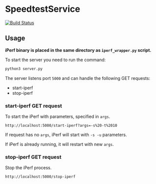 # SpeedtestService
[![Build Status](https://github.com/aranhid/SpeedtestService/workflows/Build%20docker%20image/badge.svg)](https://github.com/aranhid/SpeedtestService/actions)
## Usage

**iPerf binary is placed in the same directory as `iperf_wrapper.py` script.**

To start the server you need to run the command:

```bash
python3 server.py 
```

The server listens port `5000` and can handle the following GET requests:

* start-iperf
* stop-iperf

### start-iperf GET request
To start the iPerf with parameters, specified in `args`.

```
http://localhost:5000/start-iperf?args=-s%20-t%2010
```

If request has no `args`, iPerf will start with `-s -u` parameters.

If iPerf is already running, it will restart with new `args`. 

### stop-iperf GET request
Stop the iPerf process.

```
http://localhost:5000/stop-iperf
```